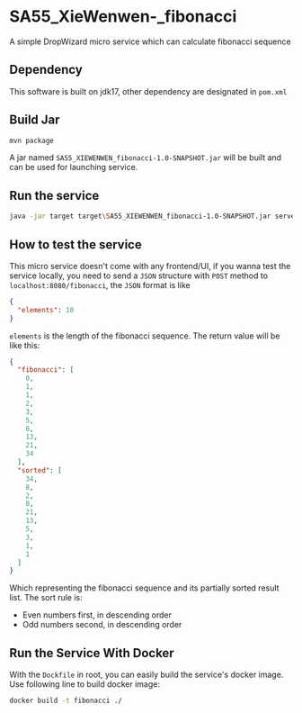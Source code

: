 # SA55_XieWenwen-_fibonacci
A simple DropWizard micro service which can calculate fibonacci sequence

## Dependency
This software is built on jdk17, other dependency are designated in ```pom.xml```

## Build Jar
```sh
mvn package
```
A jar named ```SA55_XIEWENWEN_fibonacci-1.0-SNAPSHOT.jar``` will be built and can be used for launching service.

## Run the service
```sh
java -jar target target\SA55_XIEWENWEN_fibonacci-1.0-SNAPSHOT.jar server FBConfig.yml
```

## How to test the service
This micro service doesn't come with any frontend/UI, if you wanna test the service locally, you need to send a ```JSON``` structure with ```POST``` method to ```localhost:8080/fibonacci```, the ```JSON``` format is like

```json
{
  "elements": 10
}
```
```elements``` is the length of the fibonacci sequence.
The return value will be like this:
```json
{
  "fibonacci": [
    0,
    1,
    1,
    2,
    3,
    5,
    8,
    13,
    21,
    34
  ],
  "sorted": [
    34,
    8,
    2,
    0,
    21,
    13,
    5,
    3,
    1,
    1
  ]
}
```
Which representing the fibonacci sequence and its partially sorted result list. The sort rule is:
* Even numbers first, in descending order
* Odd numbers second, in descending order

## Run the Service With Docker

With the ```Dockfile``` in root, you can easily build the service's docker image. Use following line to build docker image:

```sh
docker build -t fibonacci ./
```


